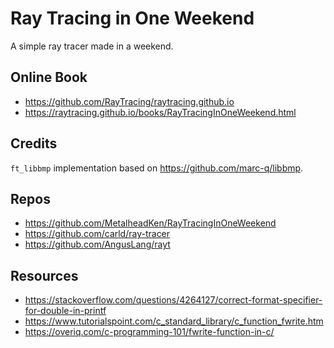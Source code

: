 # Ray Tracing in One Weekend

A simple ray tracer made in a weekend.

## Online Book

- https://github.com/RayTracing/raytracing.github.io
- https://raytracing.github.io/books/RayTracingInOneWeekend.html

## Credits

`ft_libbmp` implementation based on https://github.com/marc-q/libbmp.

## Repos

- https://github.com/MetalheadKen/RayTracingInOneWeekend
- https://github.com/carld/ray-tracer
- https://github.com/AngusLang/rayt

## Resources

- https://stackoverflow.com/questions/4264127/correct-format-specifier-for-double-in-printf
- https://www.tutorialspoint.com/c_standard_library/c_function_fwrite.htm
- https://overiq.com/c-programming-101/fwrite-function-in-c/
